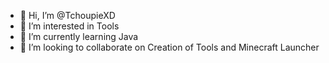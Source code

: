 - 👋 Hi, I’m @TchoupieXD
- 👀 I’m interested in Tools
- 🌱 I’m currently learning Java
- 💞️ I’m looking to collaborate on Creation of Tools and Minecraft Launcher

<!---
TchoupieXD/TchoupieXD is a ✨ special ✨ repository because its `README.md` (this file) appears on your GitHub profile.
You can click the Preview link to take a look at your changes.
--->
